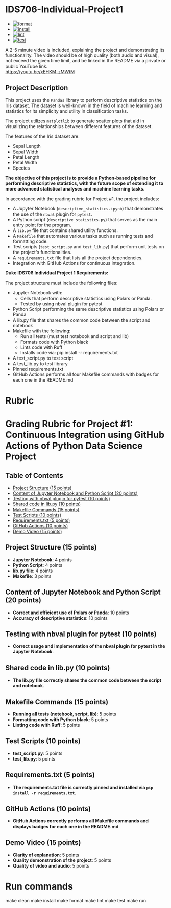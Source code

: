 # IDS706-Individual-Project1
- [![format](https://github.com/nogibjj/ids706-individual-project1/actions/workflows/format.yml/badge.svg)](https://github.com/nogibjj/ids706-individual-project1/actions/workflows/format.yml)
- [![install](https://github.com/nogibjj/ids706-individual-project1/actions/workflows/install.yml/badge.svg)](https://github.com/nogibjj/Iids706-individual-project1/actions/workflows/install.yml)
- [![lint](https://github.com/nogibjj/ids706-individual-project1/actions/workflows/lint.yml/badge.svg)](https://github.com/nogibjj/ids706-individual-project1/actions/workflows/lint.yml)
- [![test](https://github.com/nogibjj/ids706-individual-project1/actions/workflows/test.yml/badge.svg)](https://github.com/nogibjj/ids706-individual-project1/actions/workflows/test.yml)

A 2-5 minute video is included, explaining the project and demonstrating its functionality. The video should be of high quality (both audio and visual), not exceed the given time limit, and be linked in the README via a private or public YouTube link.  
https://youtu.be/xEHKM-zMWtM


## Project Description
This project uses the `Pandas` library to perform descriptive statistics on the Iris dataset. The dataset is well-known in the field of machine learning and statistics for its simplicity and utility in classification tasks.

The project utilizes `matplotlib` to generate scatter plots that aid in visualizing the relationships between different features of the dataset.

The features of the Iris dataset are:
- Sepal Length
- Sepal Width
- Petal Length
- Petal Width
- Species

**The objective of this project is to provide a Python-based pipeline for performing descriptive statistics, with the future scope of extending it to more advanced statistical analyses and machine learning tasks.**

In accordance with the grading rubric for Project #1, the project includes:
- A Jupyter Notebook (`descriptive_statistics.ipynb`) that demonstrates the use of the `nbval` plugin for `pytest`.
- A Python script (`descriptive_statistics.py`) that serves as the main entry point for the program.
- A `lib.py` file that contains shared utility functions.
- A `Makefile` that automates various tasks such as running tests and formatting code.
- Test scripts (`test_script.py` and `test_lib.py`) that perform unit tests on the project's functionalities.
- A `requirements.txt` file that lists all the project dependencies.
- Integration with GitHub Actions for continuous integration.



**Duke IDS706 Individual Project 1 Requirements:**

The project structure must include the following files:
- Jupyter Notebook with:
  - Cells that perform descriptive statistics using Polars or Panda.
  - Tested by using nbval plugin for pytest
- Python Script performing the same descriptive statistics using Polars or Panda
- A lib.py file that shares the common code between the script and notebook
- Makefile with the following:
  - Run all tests (must test notebook and script and lib)
  - Formats code with Python black
  - Lints code with Ruff
  - Installs code via:  pip install -r requirements.txt
- A test_script.py to test script
- A test_lib.py to test library
- Pinned requirements.txt
- GitHub Actions performs all four Makefile commands with badges for each one in the README.md



# Rubric
# Grading Rubric for Project #1: Continuous Integration using GitHub Actions of Python Data Science Project

## Table of Contents
- [Project Structure (15 points)](#project-structure-15-points)
- [Content of Jupyter Notebook and Python Script (20 points)](#content-of-jupyter-notebook-and-python-script-20-points)
- [Testing with nbval plugin for pytest (10 points)](#testing-with-nbval-plugin-for-pytest-10-points)
- [Shared code in lib.py (10 points)](#shared-code-in-libpy-10-points)
- [Makefile Commands (15 points)](#makefile-commands-15-points)
- [Test Scripts (10 points)](#test-scripts-10-points)
- [Requirements.txt (5 points)](#requirementstxt-5-points)
- [GitHub Actions (10 points)](#github-actions-10-points)
- [Demo Video (15 points)](#demo-video-15-points)

## Project Structure (15 points)

- **Jupyter Notebook**: 4 points
- **Python Script**: 4 points
- **lib.py file**: 4 points
- **Makefile**: 3 points

## Content of Jupyter Notebook and Python Script (20 points)

- **Correct and efficient use of Polars or Panda**: 10 points
- **Accuracy of descriptive statistics**: 10 points

## Testing with nbval plugin for pytest (10 points)

- **Correct usage and implementation of the nbval plugin for pytest in the Jupyter Notebook**.

## Shared code in lib.py (10 points)

- **The lib.py file correctly shares the common code between the script and notebook**.

## Makefile Commands (15 points)

- **Running all tests (notebook, script, lib)**: 5 points
- **Formatting code with Python black**: 5 points
- **Linting code with Ruff**: 5 points

## Test Scripts (10 points)

- **test_script.py**: 5 points
- **test_lib.py**: 5 points

## Requirements.txt (5 points)

- **The requirements.txt file is correctly pinned and installed via `pip install -r requirements.txt`**.

## GitHub Actions (10 points)

- **GitHub Actions correctly performs all Makefile commands and displays badges for each one in the README.md**.

## Demo Video (15 points)

- **Clarity of explanation**: 5 points
- **Quality demonstration of the project**: 5 points
- **Quality of video and audio**: 5 points


# Run commands
make clean
make install
make format
make lint
make test
make run